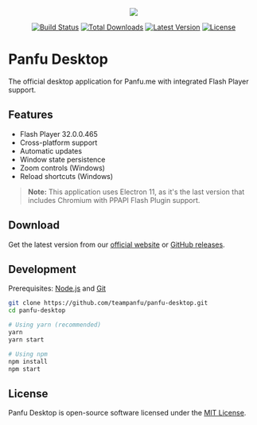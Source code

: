 <p align="center"><a href="https://www.panfu.me"><img src="https://user-images.githubusercontent.com/59781900/183257850-f4b5362a-c090-4ec4-8892-addbd0d2d22b.svg"></a></p>

<p align="center">
<a href="https://github.com/teampanfu/panfu-desktop/actions"><img src="https://img.shields.io/github/actions/workflow/status/teampanfu/panfu-desktop/build.yml?style=flat-square" alt="Build Status"></a>
<a href="https://github.com/teampanfu/panfu-desktop/releases"><img src="https://img.shields.io/github/downloads/teampanfu/panfu-desktop/total.svg?style=flat-square" alt="Total Downloads"></a>
<a href="https://github.com/teampanfu/panfu-desktop/releases/latest"><img src="https://img.shields.io/github/v/release/teampanfu/panfu-desktop.svg?style=flat-square" alt="Latest Version"></a>
<a href="LICENSE"><img src="https://img.shields.io/github/license/teampanfu/panfu-desktop.svg?style=flat-square" alt="License"></a>
</p>

# Panfu Desktop

The official desktop application for Panfu.me with integrated Flash Player support.

## Features

- Flash Player 32.0.0.465
- Cross-platform support
- Automatic updates
- Window state persistence
- Zoom controls (Windows)
- Reload shortcuts (Windows)

> **Note:** This application uses Electron 11, as it's the last version that includes Chromium with PPAPI Flash Plugin support.

## Download

Get the latest version from our [official website](https://www.panfu.me/download) or [GitHub releases](https://github.com/teampanfu/panfu-desktop/releases).

## Development

Prerequisites: [Node.js](https://nodejs.org) and [Git](https://git-scm.com)

```bash
git clone https://github.com/teampanfu/panfu-desktop.git
cd panfu-desktop

# Using yarn (recommended)
yarn
yarn start

# Using npm
npm install
npm start
```

## License

Panfu Desktop is open-source software licensed under the [MIT License](LICENSE).
